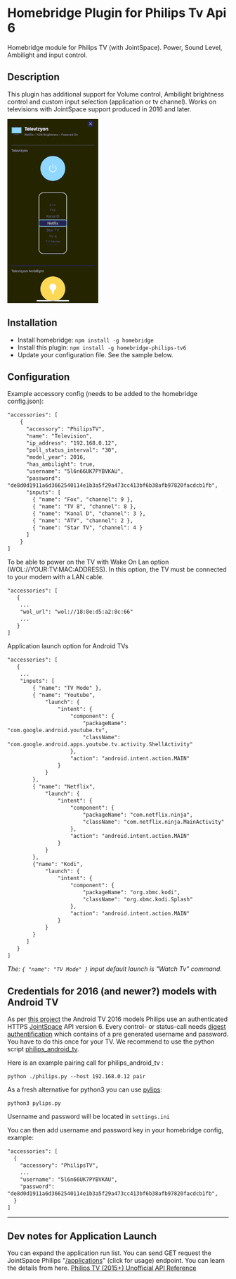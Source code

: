 # Homebridge Plugin for Philips Tv Api 6

Homebridge module for Philips TV (with JointSpace). Power, Sound Level, Ambilight and input control.

## Description
This plugin has additional support for Volume control, Ambilight brightness control and custom input selection (application or tv channel). Works on televisions with JointSpace support produced in 2016 and later.

![homebridge philips tv6 preview](https://raw.githubusercontent.com/98oktay/homebridge-philips-tv6/master/homebridge-philips-tv6-preview.gif "Apple Home Accessory Preview")

## Installation
- Install homebridge: ```npm install -g homebridge```
- Install this plugin: ```npm install -g homebridge-philips-tv6```
- Update your configuration file. See the sample below.

## Configuration
Example accessory config (needs to be added to the homebridge config.json):
```
"accessories": [
    {
      "accessory": "PhilipsTV",
      "name": "Television",
      "ip_address": "192.168.0.12",
      "poll_status_interval": "30",
      "model_year": 2016,
      "has_ambilight": true,
      "username": "5l6n66UK7PYBVKAU",
      "password": "de8d0d1911a6d3662540114e1b3a5f29a473cc413bf6b38afb97820facdcb1fb",
      "inputs": [
        { "name": "Fox", "channel": 9 },
        { "name": "TV 8", "channel": 8 },
        { "name": "Kanal D", "channel": 3 },
        { "name": "ATV", "channel": 2 },
        { "name": "Star TV", "channel": 4 }
      ]
    }
]
```
To be able to power on the TV with Wake On Lan option (WOL://YOUR:TV:MAC:ADDRESS). In this option, the TV must be connected to your modem with a LAN cable.
```
"accessories": [
   {
    ...
    "wol_url": "wol://18:8e:d5:a2:8c:66"
    ...
   }
]
```
Application launch option for Android TVs
```
"accessories": [
   {
    ...
    "inputs": [
        { "name": "TV Mode" },
        { "name": "Youtube",
            "launch": {
                "intent": {
                    "component": {
                        "packageName": "com.google.android.youtube.tv",
                        "className": "com.google.android.apps.youtube.tv.activity.ShellActivity"
                    },
                    "action": "android.intent.action.MAIN"
                }
            }
        },
        { "name": "Netflix",
            "launch": {
                "intent": {
                    "component": {
                        "packageName": "com.netflix.ninja",
                        "className": "com.netflix.ninja.MainActivity"
                    },
                    "action": "android.intent.action.MAIN"
                }
            }
        },
        {"name": "Kodi",
            "launch": {
                "intent": {
                    "component": {
                        "packageName": "org.xbmc.kodi",
                        "className": "org.xbmc.kodi.Splash"
                    },
                    "action": "android.intent.action.MAIN"
                }
            }
        }
      ]
   }
]
```
_The: ```{ "name": "TV Mode" }``` input default launch is "Watch Tv" command._

## Credentials for 2016 (and newer?) models with Android TV

As per [this project](https://github.com/suborb/philips_android_tv) the Android TV 2016 models Philips use an authenticated HTTPS [JointSpace](http://jointspace.sourceforge.net/) API version 6.
Every control- or status-call needs [digest authentification](https://en.wikipedia.org/wiki/Digest_access_authentication) which contains of a pre generated username and password. You have to do this once for your TV. We recommend to use the python script [philips\_android\_tv](https://github.com/suborb/philips_android_tv).

Here is an example pairing call for philips\_android\_tv :
```
python ./philips.py --host 192.168.0.12 pair
```

As a fresh alternative for python3 you can use [pylips](https://github.com/eslavnov/pylips#setting-up-pylips):

```
python3 pylips.py
```
Username and password will be located in `settings.ini`

You can then add username and password key in your homebridge config, example:
```
"accessories": [
  {
    "accessory": "PhilipsTV",
    ...
    "username": "5l6n66UK7PYBVKAU",
    "password": "de8d0d1911a6d3662540114e1b3a5f29a473cc413bf6b38afb97820facdcb1fb",
  }
]
 ```
 
---

## Dev notes for Application Launch
 You can expand the application run list. You can send GET request the JointSpace Philips "[/applications](https://github.com/eslavnov/pylips/wiki/Applications-(GET))" (click for usage) endpoint. You can learn the details from here. [Philips TV (2015+) Unofficial API Reference](https://github.com/eslavnov/pylips/wiki)
